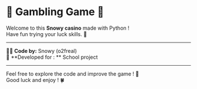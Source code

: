 # 🎰 Gambling Game 🎲

Welcome to this **Snowy casino** made with Python !  
Have fun trying your luck skills. 🎉

---

👨‍💻 **Code by:** Snowy (o2freal)  
🏫 **Developed for : ** School project

---

Feel free to explore the code and improve the game ! 🚀  
Good luck and enjoy ! 🍀
